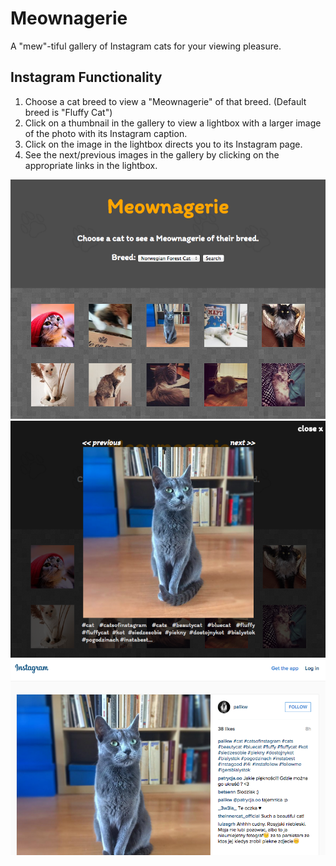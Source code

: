 # Meownagerie 
A "mew"-tiful gallery of Instagram cats for your viewing pleasure.
## Instagram Functionality
1. Choose a cat breed to view a "Meownagerie" of that breed.  (Default breed is "Fluffy Cat")
2. Click on a thumbnail in the gallery to view a lightbox with a larger image of the photo with its Instagram caption.
3. Click on the image in the lightbox directs you to its Instagram page.
4. See the next/previous images in the gallery by clicking on the appropriate links in the lightbox.

<img src="img/UI.png" width="700px">

<img src="img/Lightbox.png" width="700px">

<img src="img/Instagram.png" width="700px">
